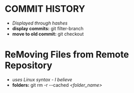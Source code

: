 # COMMIT HISTORY
- *Displayed through hashes*
- **display commits:** git filter-branch
- **move to old commit:** git checkout *<hash>*
# ReMoving Files from Remote Repository
- *uses Linux syntax - I believe*
- **folders:** git rm -r --cached *<folder_name>*

